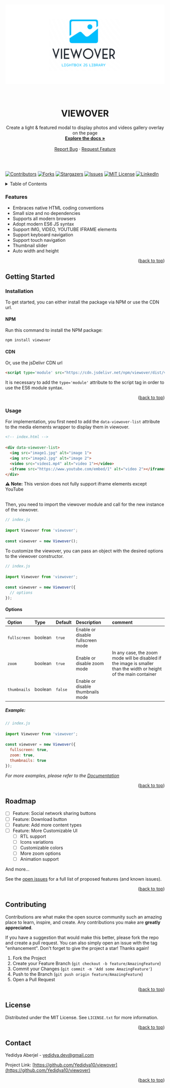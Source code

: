 <a name="readme-top"></a>
<br />
<br />
<br />
<div align="center">
  <a href="https://github.com/Yedidya10/viewover">
    <img src="./viewover_s-logo.png" alt="Logo">
  </a>
<br />
<br />
<br />
  <h1 align="center">VIEWOVER</h1>

  <p align="center">
    Create a light & featured modal to display photos and videos gallery overlay on the page
    <br />
    <a href="https://github.com/Yedidya10/viewover"><strong>Explore the docs »</strong></a>
    <br />
    <br />
    <!-- <a href="https://github.com/Yedidya10/viewover">View Demo</a>
    · -->
    <a href="https://github.com/Yedidya10/viewover/issues">Report Bug</a>
    ·
    <a href="https://github.com/Yedidya10/viewover/issues">Request Feature</a>
  </p>
</div>

<br />
<br />

[![Contributors][contributors-shield]][contributors-url]
[![Forks][forks-shield]][forks-url]
[![Stargazers][stars-shield]][stars-url]
[![Issues][issues-shield]][issues-url]
[![MIT License][license-shield]][license-url]
[![LinkedIn][linkedin-shield]][linkedin-url]


<details>
  <summary>Table of Contents</summary>
  <ol>
    <li>
      <a href="#getting-started">Getting Started</a>
    </li>
    <li><a href="#usage">Usage</a></li>
    <li><a href="#roadmap">Roadmap</a></li>
    <li><a href="#contributing">Contributing</a></li>
    <li><a href="#license">License</a></li>
    <li><a href="#contact">Contact</a></li>
    <!-- <li><a href="#acknowledgments">Acknowledgments</a></li> -->
  </ol>
</details>

<!-- ## About The Project

[![Product Name Screen Shot][product-screenshot]](https://example.com)

<p align="right">(<a href="#readme-top">back to top</a>)</p> -->

### Features

<!-- - Built with performance, UX and DX in mind -->
- Embraces native HTML coding conventions
- Small size and no dependencies
- Supports all modern browsers
- Adopt modern ES6 JS syntax
- Support IMG, VIDEO, YOUTUBE IFRAME elements
- Support keyboard navigation
- Support touch navigation
- Thumbnail slider
- Auto width and height
<!-- * Out of the box integration with UI libraries -->
<!-- * Lightweight, ___
- Slide or fade transition by CSS
- Supports breakpoints
- Accepts CSS relative units
- Autoplay with progress bar and a play-pause toggle button
- Supports RTL and vertical direction
- Mouse drag and touch swipe
- Free drag mode
- Mouse wheel navigation
- Lazy loading
- Accessibility friendly
- Live Region -->

<p align="right">(<a href="#readme-top">back to top</a>)</p>

## Getting Started

### Installation

To get started, you can either install the package via NPM or use the CDN url.

#### NPM
Run this command to install the NPM package:
  ```sh
  npm install viewover
  ```

#### CDN
Or, use the jsDelivr CDN url
  ```html
  <script type='module' src="https://cdn.jsdelivr.net/npm/viewover/dist/viewover-bundle.min.js"></script>
  ```
It is necessary to add the `type='module'` attribute to the script tag in order to use the ES6 module syntax.

<p align="right">(<a href="#readme-top">back to top</a>)</p>


### Usage

For implementation, you first need to add the `data-viewover-list` attribute to the media elements wrapper to display them in viewover.
  ```html
  <!-- index.html -->

  <div data-viewover-list>
    <img src="image1.jpg" alt="image 1">
    <img src="image2.jpg" alt="image 2">
    <video src="video1.mp4" alt="video 1"></video>
    <iframe src="https://www.youtube.com/embed/1" alt="video 2"></iframe>
  </div>
  ```
<div><strong>⚠️ Note:</strong> This version does not fully support iframe elements except YouTube</div><br />

Then, you need to import the viewover module and call for the new instance of the viewover.
  ```js
  // index.js

  import Viewover from 'viewover';

  const viewover = new Viewover();
  ```

To customize the viewover, you can pass an object with the desired options to the viewover constructor.
  ```js
  // index.js

  import Viewover from 'viewover';

  const viewover = new Viewover({
    // options
  });
  ```

#### Options

| Option | Type | Default | Description | comment |
|:----------|:----------|:----------|:----------|:----------|
| `fullscreen` | boolean | `true` | Enable or disable fullscreen mode |
| `zoom` | boolean | `true` | Enable or disable zoom mode | In any case, the zoom mode will be disabled if the image is smaller than the width or height of the main container |
| `thumbnails` | boolean | `false` | Enable or disable thumbnails mode |

##### Example:
  ```js
  // index.js

  import Viewover from 'viewover';

  const viewover = new Viewover({
    fullscreen: true,
    zoom: true,
    thumbnails: true
  });
  ```

_For more examples, please refer to the [Documentation](https://example.com)_

<p align="right">(<a href="#readme-top">back to top</a>)</p>


## Roadmap

- [ ] Feature: Social network sharing buttons
- [ ] Feature: Download button
- [ ] Feature: Add more content types
- [ ] Feature: More Customizable UI
    - [ ] RTL support
    - [ ] Icons variations
    - [ ] Customizable colors
    - [ ] More zoom options
    - [ ] Animation support

And more...

See the [open issues](https://github.com/Yedidya10/viewover/issues) for a full list of proposed features (and known issues).

<p align="right">(<a href="#readme-top">back to top</a>)</p>


## Contributing

Contributions are what make the open source community such an amazing place to learn, inspire, and create. Any contributions you make are **greatly appreciated**.

If you have a suggestion that would make this better, please fork the repo and create a pull request. You can also simply open an issue with the tag "enhancement".
Don't forget to give the project a star! Thanks again!

1. Fork the Project
2. Create your Feature Branch (`git checkout -b feature/AmazingFeature`)
3. Commit your Changes (`git commit -m 'Add some AmazingFeature'`)
4. Push to the Branch (`git push origin feature/AmazingFeature`)
5. Open a Pull Request

<p align="right">(<a href="#readme-top">back to top</a>)</p>


## License

Distributed under the MIT License. See `LICENSE.txt` for more information.

<p align="right">(<a href="#readme-top">back to top</a>)</p>

<!-- CONTACT -->

## Contact

Yedidya Aberjel - yedidya.dev@gmail.com

Project Link: [https://github.com/Yedidya10/viewover](https://github.com/Yedidya10/viewover)

<p align="right">(<a href="#readme-top">back to top</a>)</p>


<!-- ## Acknowledgments

- []()
- []()
- []() -->

<!-- <p align="right">(<a href="#readme-top">back to top</a>)</p> -->

<!-- MARKDOWN LINKS & IMAGES -->
<!-- https://www.markdownguide.org/basic-syntax/#reference-style-links -->

[contributors-shield]: https://img.shields.io/github/contributors/Yedidya10/viewover.svg?style=for-the-badge
[contributors-url]: https://github.com/Yedidya10/viewover/graphs/contributors
[forks-shield]: https://img.shields.io/github/forks/Yedidya10/viewover.svg?style=for-the-badge
[forks-url]: https://github.com/Yedidya10/viewover/network/members
[stars-shield]: https://img.shields.io/github/stars/Yedidya10/viewover.svg?style=for-the-badge
[stars-url]: https://github.com/Yedidya10/viewover/stargazers
[issues-shield]: https://img.shields.io/github/issues/Yedidya10/viewover.svg?style=for-the-badge
[issues-url]: https://github.com/Yedidya10/viewover/issues
[license-shield]: https://img.shields.io/github/license/Yedidya10/viewover.svg?style=for-the-badge
[license-url]: https://github.com/Yedidya10/viewover/blob/master/LICENSE.txt
[linkedin-shield]: https://img.shields.io/badge/-LinkedIn-black.svg?style=for-the-badge&logo=linkedin&colorB=555
[linkedin-url]: https://linkedin.com/in/yedidya-aberjel

<!-- [React.js]: https://img.shields.io/badge/React-20232A?style=for-the-badge&logo=react&logoColor=61DAFB
[React-url]: https://reactjs.org/
[Vue.js]: https://img.shields.io/badge/Vue.js-35495E?style=for-the-badge&logo=vuedotjs&logoColor=4FC08D
[Vue-url]: https://vuejs.org/
[Angular.io]: https://img.shields.io/badge/Angular-DD0031?style=for-the-badge&logo=angular&logoColor=white
[Angular-url]: https://angular.io/
[Svelte.dev]: https://img.shields.io/badge/Svelte-4A4A55?style=for-the-badge&logo=svelte&logoColor=FF3E00
[Svelte-url]: https://svelte.dev/
[Laravel.com]: https://img.shields.io/badge/Laravel-FF2D20?style=for-the-badge&logo=laravel&logoColor=white
[Laravel-url]: https://laravel.com -->
